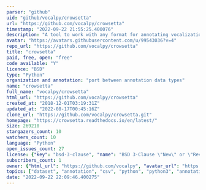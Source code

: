 ```yaml
---
parser: "github"
uid: "github/vocalpy/crowsetta"
url: "https://github.com/vocalpy/crowsetta"
timestamp: "2022-09-22 21:55:25.400076"
description: "A tool to work with any format for annotating vocalizations"
avatar: "https://avatars.githubusercontent.com/u/99543036?v=4"
repo_url: "https://github.com/vocalpy/crowsetta"
title: "crowsetta"
paid, free, open: "free"
code available: "Y"
licence: "BSD"
type: "Python"
organization and annotation: "port between annotation data types"
name: "crowsetta"
full_name: "vocalpy/crowsetta"
html_url: "https://github.com/vocalpy/crowsetta"
created_at: "2018-12-01T03:19:31Z"
updated_at: "2022-08-17T00:45:16Z"
clone_url: "https://github.com/vocalpy/crowsetta.git"
homepage: "https://crowsetta.readthedocs.io/en/latest/"
size: 269210
stargazers_count: 10
watchers_count: 10
language: "Python"
open_issues_count: 27
license: {"key": "bsd-3-clause", "name": "BSD 3-Clause \"New\" or \"Revised\" License", "spdx_id": "BSD-3-Clause", "url": "https://api.github.com/licenses/bsd-3-clause", "node_id": "MDc6TGljZW5zZTU="}
subscribers_count: 1
owner: {"html_url": "https://github.com/vocalpy", "avatar_url": "https://avatars.githubusercontent.com/u/99543036?v=4", "login": "vocalpy", "type": "Organization"}
topics: ["dataset", "annotation", "csv", "python", "python3", "annotation-format", "birdsong", "animal-communication", "animal-vocalizations", "bioacoustics", "bioacoustic-analysis"]
date: "2022-09-22 22:09:46.400275"
---
```

